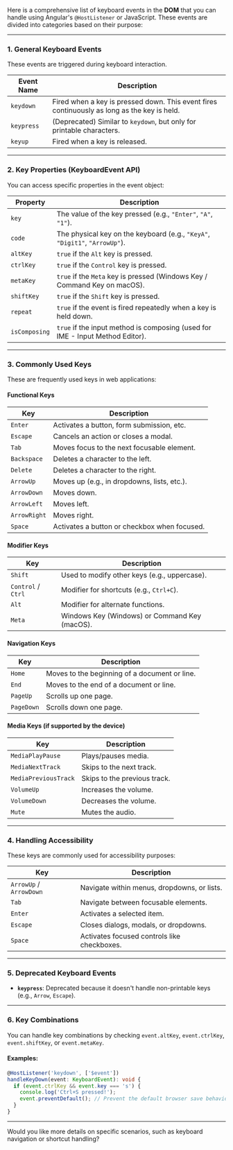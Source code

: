 Here is a comprehensive list of keyboard events in the **DOM** that you can handle using Angular's `@HostListener` or JavaScript. These events are divided into categories based on their purpose:

---

### **1. General Keyboard Events**

These events are triggered during keyboard interaction.

| **Event Name** | **Description**                                                                             |
| -------------- | ------------------------------------------------------------------------------------------- |
| `keydown`      | Fired when a key is pressed down. This event fires continuously as long as the key is held. |
| `keypress`     | (Deprecated) Similar to `keydown`, but only for printable characters.                       |
| `keyup`        | Fired when a key is released.                                                               |

---

### **2. Key Properties (KeyboardEvent API)**

You can access specific properties in the event object:

| **Property**  | **Description**                                                               |
| ------------- | ----------------------------------------------------------------------------- |
| `key`         | The value of the key pressed (e.g., `"Enter"`, `"A"`, `"1"`).                 |
| `code`        | The physical key on the keyboard (e.g., `"KeyA"`, `"Digit1"`, `"ArrowUp"`).   |
| `altKey`      | `true` if the `Alt` key is pressed.                                           |
| `ctrlKey`     | `true` if the `Control` key is pressed.                                       |
| `metaKey`     | `true` if the `Meta` key is pressed (Windows Key / Command Key on macOS).     |
| `shiftKey`    | `true` if the `Shift` key is pressed.                                         |
| `repeat`      | `true` if the event is fired repeatedly when a key is held down.              |
| `isComposing` | `true` if the input method is composing (used for IME - Input Method Editor). |

---

### **3. Commonly Used Keys**

These are frequently used keys in web applications:

#### **Functional Keys**

| **Key**      | **Description**                              |
| ------------ | -------------------------------------------- |
| `Enter`      | Activates a button, form submission, etc.    |
| `Escape`     | Cancels an action or closes a modal.         |
| `Tab`        | Moves focus to the next focusable element.   |
| `Backspace`  | Deletes a character to the left.             |
| `Delete`     | Deletes a character to the right.            |
| `ArrowUp`    | Moves up (e.g., in dropdowns, lists, etc.).  |
| `ArrowDown`  | Moves down.                                  |
| `ArrowLeft`  | Moves left.                                  |
| `ArrowRight` | Moves right.                                 |
| `Space`      | Activates a button or checkbox when focused. |

#### **Modifier Keys**

| **Key**            | **Description**                               |
| ------------------ | --------------------------------------------- |
| `Shift`            | Used to modify other keys (e.g., uppercase).  |
| `Control` / `Ctrl` | Modifier for shortcuts (e.g., `Ctrl+C`).      |
| `Alt`              | Modifier for alternate functions.             |
| `Meta`             | Windows Key (Windows) or Command Key (macOS). |

#### **Navigation Keys**

| **Key**    | **Description**                               |
| ---------- | --------------------------------------------- |
| `Home`     | Moves to the beginning of a document or line. |
| `End`      | Moves to the end of a document or line.       |
| `PageUp`   | Scrolls up one page.                          |
| `PageDown` | Scrolls down one page.                        |

#### **Media Keys (if supported by the device)**

| **Key**              | **Description**              |
| -------------------- | ---------------------------- |
| `MediaPlayPause`     | Plays/pauses media.          |
| `MediaNextTrack`     | Skips to the next track.     |
| `MediaPreviousTrack` | Skips to the previous track. |
| `VolumeUp`           | Increases the volume.        |
| `VolumeDown`         | Decreases the volume.        |
| `Mute`               | Mutes the audio.             |

---

### **4. Handling Accessibility**

These keys are commonly used for accessibility purposes:

| **Key**                 | **Description**                             |
| ----------------------- | ------------------------------------------- |
| `ArrowUp` / `ArrowDown` | Navigate within menus, dropdowns, or lists. |
| `Tab`                   | Navigate between focusable elements.        |
| `Enter`                 | Activates a selected item.                  |
| `Escape`                | Closes dialogs, modals, or dropdowns.       |
| `Space`                 | Activates focused controls like checkboxes. |

---

### **5. Deprecated Keyboard Events**

- **`keypress`**: Deprecated because it doesn't handle non-printable keys (e.g., `Arrow`, `Escape`).

---

### **6. Key Combinations**

You can handle key combinations by checking `event.altKey`, `event.ctrlKey`, `event.shiftKey`, or `event.metaKey`.

#### Examples:

```typescript
@HostListener('keydown', ['$event'])
handleKeyDown(event: KeyboardEvent): void {
  if (event.ctrlKey && event.key === 's') {
    console.log('Ctrl+S pressed!');
    event.preventDefault(); // Prevent the default browser save behavior.
  }
}
```

---

Would you like more details on specific scenarios, such as keyboard navigation or shortcut handling?
